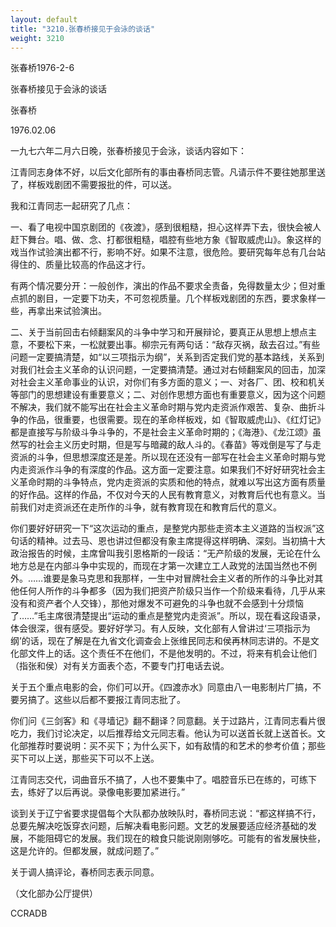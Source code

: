 ```yaml
---
layout: default
title: "3210.张春桥接见于会泳的谈话"
weight: 3210
---
```


张春桥1976-2-6

张春桥接见于会泳的谈话

张春桥

1976.02.06

一九七六年二月六日晚，张春桥接见于会泳，谈话内容如下：

江青同志身体不好，以后文化部所有的事由春桥同志管。凡请示件不要往她那里送了，样板戏剧团不需要报批的件，可以送。

我和江青同志一起研究了几点：

一、看了电视中国京剧团的《夜渡》，感到很粗糙，担心这样弄下去，很快会被人赶下舞台。唱、做、念、打都很粗糙，唱腔有些地方象《智取威虎山》。象这样的戏当作试验演出都不行，影响不好。如果不注意，很危险。要研究每年总有几台站得住的、质量比较高的作品这才行。

有两个情况要分开：一般创作，演出的作品不要求全责备，免得数量太少；但对重点抓的剧目，一定要下功夫，不可忽视质量。几个样板戏剧团的东西，要求象样一些，再拿出来试验演出。

二、关于当前回击右倾翻案风的斗争中学习和开展辩论，要真正从思想上想点主意，不要松下来，一松就要出事。柳宗元有两句话：“敌存灭祸，敌去召过。”有些问题一定要搞清楚，如“以三项指示为纲”，关系到否定我们党的基本路线，关系到对我们社会主义革命的认识问题，一定要搞清楚。通过对右倾翻案风的回击，加深对社会主义革命事业的认识，对你们有多方面的意义；一、对各厂、团、校和机关等部门的思想建设有重要意义；二、对创作思想方面也有重要意义，因为这个问题不解决，我们就不能写出在社会主义革命时期与党内走资派作艰苦、复杂、曲折斗争的作品，很重要，也很需要。现在的革命样板戏，如《智取威虎山》、《红灯记》都是直接写与阶级斗争斗争的，不是社会主义革命时期的；《海港》、《龙江颂》虽然写的社会主义历史时期，但是写与暗藏的敌人斗的。《春苗》等戏倒是写了与走资派的斗争，但思想深度还是差。所以现在还没有一部写在社会主义革命时期与党内走资派作斗争的有深度的作品。这方面一定要注意。如果我们不好好研究社会主义革命时期的斗争特点，党内走资派的实质和他的特点，就难以写出这方面有质量的好作品。这样的作品，不仅对今天的人民有教育意义，对教育后代也有意义。当前我们对走资派还在走所作的斗争，就有教育现在和教育后代的意义。

你们要好好研究一下“这次运动的重点，是整党内那些走资本主义道路的当权派”这句话的精神。过去马、恩也讲过但都没有象主席提得这样明确、深刻。当初搞十大政治报告的时候，主席曾叫我引恩格斯的一段话：“无产阶级的发展，无论在什么地方总是在内部斗争中实现的，而现在才第一次建立工人政党的法国当然也不例外。……谁要是象马克思和我那样，一生中对冒牌社会主义者的所作的斗争比对其他任何人所作的斗争都多（因为我们把资产阶级只当作一个阶级来看待，几乎从来没有和资产者个人交锋），那他对爆发不可避免的斗争也就不会感到十分烦恼了……”毛主席很清楚提出“运动的重点是整党内走资派”。所以，现在看这段语录，体会很深，很有感受。要好好学习。有人反映，文化部有人曾讲过‘三项指示为纲’的话，现在了解是在九省文化调查会上张维民同志和侯再林同志讲的。不是文化部文件上的话。这个责任不在他们，不是他发明的。不过，将来有机会让他们（指张和侯）对有关方面表个态，不要专门打电话去说。

关于五个重点电影的会，你们可以开。《四渡赤水》同意由八一电影制片厂搞，不要另搞了。这些以后都不要报江青同志批了。

你们问《三剑客》和《寻墙记》翻不翻译？同意翻。关于过路片，江青同志看片很吃力，我们讨论决定，以后推荐给文元同志看。他认为可以送首长就上送首长。文化部推荐时要说明：买不买下；为什么买下，如有敌情的和艺术的参考价值；那些买下可以上送，那些买下可以不上送。

江青同志交代，词曲音乐不搞了，人也不要集中了。唱腔音乐已在练的，可练下去，练好了以后再说。录像电影要加紧进行。”

谈到关于辽宁省要求提倡每个大队都办放映队时，春桥同志说：“都这样搞不行，总要先解决吃饭穿衣问题，后解决看电影问题。文艺的发展要适应经济基础的发展，不能阻碍它的发展。我们现在的粮食只能说刚刚够吃。可能有的省发展快些，这是允许的。但都发展，就成问题了。”

关于调人搞评论，春桥同志表示同意。

（文化部办公厅提供）

CCRADB

